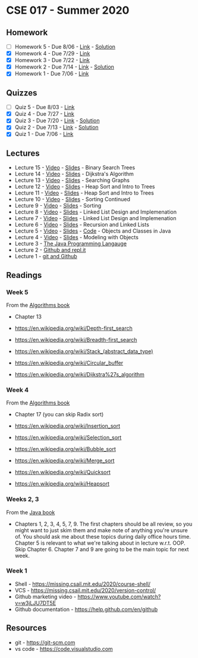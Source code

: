# CSE 017 - Summer 2020

## Homework

- [ ] Homework 5 - Due 8/06 - [Link](https://classroom.github.com/a/9-2rSX6F) - [Solution](https://github.com/cmontella/cse017-hw5/tree/solution)
- [x] Homework 4 - Due 7/29 - [Link](https://classroom.github.com/a/EH_dQPYZ)
- [x] Homework 3 - Due 7/22 - [Link](https://classroom.github.com/a/F-VbjCFc)
- [x] Homework 2 - Due 7/14 - [Link](https://classroom.github.com/a/GcvoDPXZ) - [Solution](https://github.com/LehighCSE/cse017-hw2/blob/solved/Team.java)
- [x] Homework 1 - Due 7/06 - [Link](https://github.com/LehighCSE/CSE017-S20/blob/master/Homework1.md)

## Quizzes

- [ ] Quiz 5 - Due 8/03 - [Link](https://classroom.github.com/a/2p0GZKGY)
- [x] Quiz 4 - Due 7/27 - [Link](https://classroom.github.com/a/zGqRbhWJ)
- [x] Quiz 3 - Due 7/20 - [Link](https://classroom.github.com/a/lA2iEgXb) - [Solution](https://github.com/cmontella/cse017-quiz3/blob/solution/README.md)
- [x] Quiz 2 - Due 7/13 - [Link](https://classroom.github.com/a/8Eh_G18D) - [Solution](https://github.com/LehighCSE/CSE017-S20/blob/master/Quizzes/CSE%20017%20-%20Quiz%202%20Solution.md)
- [x] Quiz 1 - Due 7/06 - [Link](https://classroom.github.com/a/DkTL7hmH)

## Lectures

- Lecture 15 - [Video](https://youtu.be/4WXbZFtaPrA) - [Slides](https://github.com/LehighCSE/CSE017-S20/raw/master/Slides/Lecture%2015.pptx) - Binary Search Trees
- Lecture 14 - [Video](https://youtu.be/fqBHJZ4djH4) - [Slides](https://github.com/LehighCSE/CSE017-S20/blob/master/Slides/Dijkstra's%20Example.pptx?raw=true) - Dijkstra's Algorithm
- Lecture 13 - [Video](https://youtu.be/hMK8qmXxAYY) - [Slides](https://github.com/LehighCSE/CSE017-S20/raw/master/Slides/Lecture%2013.pptx) - Searching Graphs
- Lecture 12 - [Video](https://youtu.be/lEYiDNrcCdk) - [Slides](https://github.com/LehighCSE/CSE017-S20/raw/master/Slides/Lecture%2012.pptx) - Heap Sort and Intro to Trees
- Lecture 11 - [Video](https://youtu.be/UEY1VdYVhck) - [Slides](https://github.com/LehighCSE/CSE017-S20/raw/master/Slides/Lecture%2011.pptx) - Heap Sort and Intro to Trees
- Lecture 10 - [Video](https://youtu.be/S06PkYmDm2I) - [Slides](https://github.com/LehighCSE/CSE017-S20/raw/master/Slides/Lecture%2010.pptx) - Sorting Continued
- Lecture 9 - [Video](https://youtu.be/ZGLogsI76xs) - [Slides](https://github.com/LehighCSE/CSE017-S20/raw/master/Slides/Lecture%209.pptx) - Sorting 
- Lecture 8 - [Video](https://youtu.be/U1K0V8d60Tw) - [Slides](https://github.com/LehighCSE/CSE017-S20/raw/master/Slides/Lecture%208.pptx) - Linked List Design and Implemenation
- Lecture 7 - [Video](https://youtu.be/Idk3ir8yHj0) - [Slides](https://github.com/LehighCSE/CSE017-S20/raw/master/Slides/Lecture%207.pptx) - Linked List Design and Implemenation
- Lecture 6 - [Video](https://youtu.be/P5cfoNvSNWA) - [Slides](https://github.com/LehighCSE/CSE017-S20/raw/master/Slides/Lecture%206.pptx) - Recursion and Linked Lists 
- Lecture 5 - [Video](https://youtu.be/-MWJ7xyfaRQ) - [Slides](https://github.com/LehighCSE/CSE017-S20/raw/master/Slides/Lecture%205.pptx) - [Code](https://repl.it/@cmontella/DarkmagentaPeriodicOutlier#Main.java) - Objects and Classes in Java
- Lecture 4 - [Video](https://youtu.be/5l6_cTosLuY) - [Slides](https://github.com/LehighCSE/CSE017-S20/raw/master/Slides/Lecture%204.pptx) - Modeling with Objects
- Lecture 3 - [The Java Programming Langauge](https://youtu.be/TVVl9ZOZlwo)
- Lecture 2 - [Github and repl.it](https://youtu.be/--kztlb8mDY)
- Lecture 1 - [git and Github](https://youtu.be/6LaLj-WcSn8)

## Readings

### Week 5

From the [Algorithms book](https://open.umn.edu/opentextbooks/textbooks/think-data-structures-algorithms-and-information-retrieval-in-java)

- Chapter 13

- https://en.wikipedia.org/wiki/Depth-first_search
- https://en.wikipedia.org/wiki/Breadth-first_search
- https://en.wikipedia.org/wiki/Stack_(abstract_data_type)
- https://en.wikipedia.org/wiki/Circular_buffer
- https://en.wikipedia.org/wiki/Dijkstra%27s_algorithm

### Week 4

From the [Algorithms book](https://open.umn.edu/opentextbooks/textbooks/think-data-structures-algorithms-and-information-retrieval-in-java)

- Chapter 17 (you can skip Radix sort)

- https://en.wikipedia.org/wiki/Insertion_sort
- https://en.wikipedia.org/wiki/Selection_sort
- https://en.wikipedia.org/wiki/Bubble_sort
- https://en.wikipedia.org/wiki/Merge_sort
- https://en.wikipedia.org/wiki/Quicksort
- https://en.wikipedia.org/wiki/Heapsort

### Weeks 2, 3

From the [Java book](https://open.umn.edu/opentextbooks/textbooks/introduction-to-programming-using-java-seventh-edition)

- Chapters 1, 2, 3, 4, 5, 7, 9. The first chapters should be all review, so you might want to just skim them and make note of anything you're unsure of. You should ask me about these topics during daily office hours time. Chapter 5 is relevant to what we're talking about in lecture w.r.t. OOP. Skip Chapter 6. Chapter 7 and 9 are going to be the main topic for next week. 

### Week 1

- Shell - https://missing.csail.mit.edu/2020/course-shell/
- VCS - https://missing.csail.mit.edu/2020/version-control/
- Github marketing video - https://www.youtube.com/watch?v=w3jLJU7DT5E
- Github documentation - https://help.github.com/en/github

## Resources

- git - https://git-scm.com
- vs code - https://code.visualstudio.com
